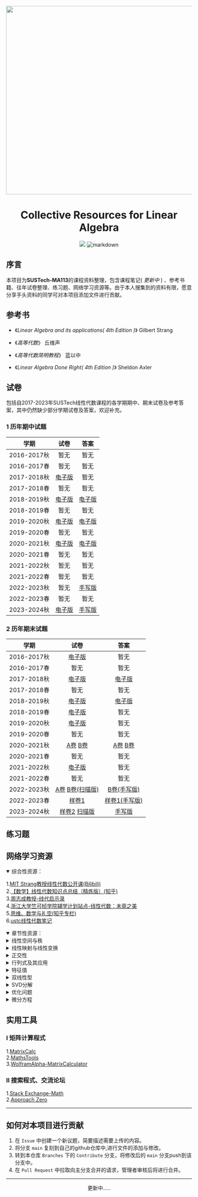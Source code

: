 
<p align="center">
  <a href="https://www.pixiv.net/artworks/29860117" target="_blank"><img src="https://s2.loli.net/2023/11/29/UiNF9OmVSWChkGT.jpg" width = 512 ></a>
</p>
<h1 align="center">
Collective Resources for Linear Algebra
</h1>

<p align="center">
    <a href="https://github.com/zaddle55/Collective-Resources-for-Linear-Algebra/blob/main/LICENSE"><img src="https://img.shields.io/github/license/zaddle55/Collective-Resources-for-Linear-Algebra"></a>
<img src="https://img.shields.io/badge/markdown-red" alt="markdown">
</p>

## 序言

本项目为**SUSTech-MA113**的课程资料整理，包含课程笔记( *更新中* ) 、参考书籍、往年试卷整理、练习题、网络学习资源等。由于本人搜集到的资料有限，愿意分享手头资料的同学可对本项目添加文件进行贡献。

## 参考书

- 《*Linear Algebra and its applications( 4th Edition )*》 Gilbert Strang

- 《*高等代数*》 丘维声

- 《*高等代数简明教程*》 蓝以中

- 《*Linear Algebra
 Done Right( 4th Edition )*》 Sheldon Axler

## 试卷

包括自2017-2023年SUSTech线性代数课程的各学期期中、期末试卷及参考答案，其中仍然缺少部分学期试卷及答案，欢迎补充。

### 1 **历年期中试题**

| 学期  | 试卷  |  答案 |
|:----:|:--:|:--:|
| 2016-2017秋  | 暂无  |暂无 |
| 2016-2017春  | 暂无  |暂无 |
| 2017-2018秋  | [电子版](https://github.com/zaddle55/Collective-Resources-for-Linear-Algebra/blob/main/Exam/2017-2018FA%20Midterm.pdf)  | 暂无  |
| 2017-2018春  |暂无   |暂无   |
| 2018-2019秋  |[电子版](https://github.com/zaddle55/Collective-Resources-for-Linear-Algebra/blob/main/Exam/2018-2019FA%20Midterm.pdf)   |[电子版](https://github.com/zaddle55/Collective-Resources-for-Linear-Algebra/blob/main/Exam/2018-2019FA%20Midterm-solution.pdf)   |
| 2018-2019春  |暂无   |暂无   |
| 2019-2020秋  |[电子版](https://github.com/zaddle55/Collective-Resources-for-Linear-Algebra/blob/main/Exam/2019-2020FA%20Midterm.pdf)   |[电子版](https://github.com/zaddle55/Collective-Resources-for-Linear-Algebra/blob/main/Exam/2019-2020FA%20Answer%20to%20Midterm.pdf)   |
| 2019-2020春  |暂无   |暂无   |
| 2020-2021秋  |[电子版](https://github.com/zaddle55/Collective-Resources-for-Linear-Algebra/blob/main/Exam/2020-2021FA%20Midterm%20Exam.pdf)   |[电子版](https://github.com/zaddle55/Collective-Resources-for-Linear-Algebra/blob/main/Exam/2020-2021FA%20Answer%20for%20Midterm.pdf)   |
| 2020-2021春  |暂无   |暂无   |
| 2021-2022秋  |暂无   |暂无   |
| 2021-2022春  |暂无   |暂无   |
| 2022-2023秋  |暂无   |[手写版](https://github.com/zaddle55/Collective-Resources-for-Linear-Algebra/blob/main/Exam/2022-2023%20FA%20Midterm-solution.pdf)   |
| 2022-2023春  |暂无   |暂无   |
| 2023-2024秋  |[电子版](https://github.com/zaddle55/Collective-Resources-for-Linear-Algebra/blob/main/Exam/2023-2024%20FA%20Midterm.pdf)   |[手写版](https://github.com/zaddle55/Collective-Resources-for-Linear-Algebra/blob/main/Exam/2023-2024%20FA%20Midterm-solution.pdf)   |

### 2 **历年期末试题**

| 学期  | 试卷  |  答案 |
|:----:|:--:|:--:|
| 2016-2017秋  | [电子版](https://github.com/zaddle55/Collective-Resources-for-Linear-Algebra/blob/main/Exam/2016-2017FA%20final.pdf)  |暂无 |
| 2016-2017春  | 暂无  |暂无 |
| 2017-2018秋  | [电子版](https://github.com/zaddle55/Collective-Resources-for-Linear-Algebra/blob/main/Exam/2017-2018FA%20final.pdf)  |[电子版](https://github.com/zaddle55/Collective-Resources-for-Linear-Algebra/blob/main/Exam/2017-2018FA%20solutions.pdf) |
| 2017-2018春  | 暂无  |暂无 |
| 2018-2019秋  | [电子版](https://github.com/zaddle55/Collective-Resources-for-Linear-Algebra/blob/main/Exam/2018-2019FA%20final.pdf)  |[电子版](https://github.com/zaddle55/Collective-Resources-for-Linear-Algebra/blob/main/Exam/2018-2019FA%20solutions.pdf) |
| 2018-2019春  | [电子版](https://github.com/zaddle55/Collective-Resources-for-Linear-Algebra/blob/main/Exam/2018-2019%20SA%20final.pdf)  |暂无 |
| 2019-2020秋  | [电子版](https://github.com/zaddle55/Collective-Resources-for-Linear-Algebra/blob/main/Exam/2019-2020%20FA%20final.pdf)  |暂无 |
| 2019-2020春  | 暂无  |暂无 |
| 2020-2021秋  | [A卷](https://github.com/zaddle55/Collective-Resources-for-Linear-Algebra/blob/main/Exam/2020-2021%20FA%20final.pdf) [B卷](https://github.com/zaddle55/Collective-Resources-for-Linear-Algebra/blob/main/Exam/2020-2021%20FB%20final.pdf)  |[A卷](https://github.com/zaddle55/Collective-Resources-for-Linear-Algebra/blob/main/Exam/2020-2021%20FA%20final-solutions.pdf) [B卷](https://github.com/zaddle55/Collective-Resources-for-Linear-Algebra/blob/main/Exam/2020-2021%20FB%20final-solutions.pdf) |
| 2020-2021春  | 暂无  |暂无 |
| 2021-2022秋  | [电子版](https://github.com/zaddle55/Collective-Resources-for-Linear-Algebra/blob/main/Exam/2021-2022%20FA%20final.pdf)  |暂无 |
| 2021-2022春  | 暂无  |暂无 |
| 2022-2023秋  | [A卷](https://github.com/zaddle55/Collective-Resources-for-Linear-Algebra/blob/main/Exam/2022-2023%20FA%20final.pdf) [B卷(扫描版)](https://github.com/zaddle55/Collective-Resources-for-Linear-Algebra/blob/main/Exam/2022-2023%20FB%20final.pdf) |[B卷(手写版)](https://github.com/zaddle55/Collective-Resources-for-Linear-Algebra/blob/main/Exam/2022-2023%20FB%20final-solution%20.pdf) |
| 2022-2023春  | [样卷1](https://github.com/zaddle55/Collective-Resources-for-Linear-Algebra/blob/main/Exam/2022-2023%20SA%20Final-Sample/Final%20Sample%201%20.pdf)  |[样卷1(手写版)](https://github.com/zaddle55/Collective-Resources-for-Linear-Algebra/blob/main/Exam/2022-2023%20SA%20Final-Sample/Solutions%20to%20Smple%201.pdf) |
| 2023-2024秋  | [样卷2](https://github.com/zaddle55/Collective-Resources-for-Linear-Algebra/blob/main/Exam/2022-2023%20SA%20Final-Sample/Final%20Sample%202.pdf) [扫描版](https://github.com/zaddle55/Collective-Resources-for-Linear-Algebra/blob/main/Exam/2023-2024%20FB%20final.pdf) |[手写版](https://github.com/zaddle55/Collective-Resources-for-Linear-Algebra/blob/main/Exam/2023-2024%20FB%20final-solution.pdf)  |

## 练习题

## 网络学习资源

<details open>

<summary>综合性资源：</summary>

1.[MIT Strang教授线性代数公开课(Bilibili)](https://www.bilibili.com/video/BV16Z4y1U7oU/?spm_id_from=333.788.recommend_more_video.1&vd_source=2cb7e5e4db88cc829ffc7d7ae54d0730)<br>
2.[【数学】线性代数知识点总结（精炼版）(知乎)](https://zhuanlan.zhihu.com/p/453305373)<br>
3.[周志成教授-线代启示录](https://ccjou.wordpress.com/)<br>
4.[浙江大学竺可桢学院辅学计划站点-线性代数：未竟之美](https://ckc-agc.bowling233.top/lalu/)<br>
5.[思维、数学与礼空(知乎专栏)](https://www.zhihu.com/column/c_1259973839334813696)<br>
6.[ustc线性代数笔记](http://staff.ustc.edu.cn/~mathsu01/note/xxds.html#title)
</details>

<details open>

<summary>章节性资源：</summary>

 <details>
 
 <summary>线性空间与秩</summary>

 1.[矩阵的秩的不等式汇总及其部分证明(知乎)](https://zhuanlan.zhihu.com/p/341263037)<br>
 2.[Frobenius不等式与sylvester不等式(知乎)](https://zhuanlan.zhihu.com/p/129064037)<br>
 3.[关于矩阵的三个重要秩不等式的多种证法（初学食用，“易懂”）(知乎)](https://zhuanlan.zhihu.com/p/667260847)<br>
4.线性代数的本质 - 01 - 向量究竟是什么？-3Blue1Brown [Bililbili源(中字)](https://www.bilibili.com/video/BV1Ys411k7yQ/?spm_id_from=333.337.search-card.all.click&vd_source=2cb7e5e4db88cc829ffc7d7ae54d0730) [Youtube源](https://www.youtube.com/watch?v=fNk_zzaMoSs)<br>
5.线性代数的本质 - 02 - 线性组合、张成的空间与基 -3Blue1Brown [Bililbili源(中字)](https://www.bilibili.com/video/BV12s411k7S5/?spm_id_from=333.788.recommend_more_video.-1&vd_source=2cb7e5e4db88cc829ffc7d7ae54d0730) [Youtube源](https://www.youtube.com/watch?v=k7RM-ot2NWY)<br>

 </details>

 <details>
 
 <summary>线性映射与线性变换</summary>

1.线性代数的本质 - 03 - 矩阵与线性变换 -3Blue1Brown [Bililbili源(中字)](https://www.bilibili.com/video/BV1ns41167b9/?spm_id_from=333.788.recommend_more_video.-1&vd_source=2cb7e5e4db88cc829ffc7d7ae54d0730) [Youtube源](https://www.youtube.com/watch?v=kYB8IZa5AuE)
 </details>
 
<details>
 
 <summary>正交性</summary>

 1.[线性代数之最小二乘法及原理(知乎)](https://zhuanlan.zhihu.com/p/38302609)<br>

 </details>
 
 <details>
 
 <summary>行列式及其应用</summary>

 1.[八大类型行列式及其解法(知乎)](https://zhuanlan.zhihu.com/p/34685081)<br>

 </details>

 <details>
 
 <summary>特征值</summary>

 1.[Cayley-Hamilton定理(知乎)](https://zhuanlan.zhihu.com/p/49119054)<br>

 </details>

 <details>
 
 <summary>双线性型</summary>

 </details>

 <details>
 
 <summary>SVD分解</summary>

 </details>

 <details>
 
 <summary>优化问题</summary>

 </details>

 <details>
 
 <summary>微分方程</summary>

 </details>

</details>

## 实用工具

### Ⅰ 矩阵计算程式

1.[MatrixCalc](https://matrixcalc.org/)<br>
2.[MathsTools](https://www.mathstools.com/)<br>
3.[WolframAlpha-MatrixCalculator](https://www.wolframalpha.com/input/?i=matrix+calculator)<br>

### Ⅱ 搜索程式、交流论坛
1.[Stack Exchange-Math](https://math.stackexchange.com/)<br>
2.[Approach Zero](https://approach0.xyz/search/)<br>

-----

## 如何对本项目进行贡献

1. 在 `Issue` 中创建一个新议题，简要描述需要上传的内容。
2. 将分支 `main` 复刻到自己的github仓库中,进行文件的添加与修改。
3. 转到本仓库 `Branches` 下的 `Contribute` 分支，将修改后的 `main` 分支push到该分支中。
4. 在 `Pull Request` 中拉取向主分支合并的请求，管理者审核后将进行合并。

---

<p align="center">更新中.....</p>